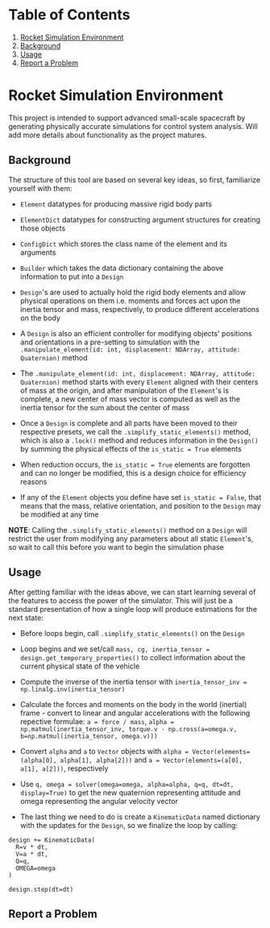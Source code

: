 # Table of Contents
1. [Rocket Simulation Environment](#rocket-simulation-environment)
2. [Background](#background)
3. [Usage](#usage)
4. [Report a Problem](#report-a-problem)

# Rocket Simulation Environment

This project is intended to support advanced small-scale spacecraft by generating physically accurate simulations for control system analysis. Will add more details about functionality as the project matures.

## Background

The structure of this tool are based on several key ideas, so first, familiarize yourself with them:

- `Element` datatypes for producing massive rigid body parts

- `ElementDict` datatypes for constructing argument structures for creating those objects

- `ConfigDict` which stores the class name of the element and its arguments

- `Builder` which takes the data dictionary containing the above information to put into a `Design`

- `Design`'s are used to actually hold the rigid body elements and allow physical operations on them i.e. moments and forces act upon the inertia tensor and mass, respectively, to produce different accelerations on the body

- A `Design` is also an efficient controller for modifying objects' positions and orientations in a pre-setting to simulation with the `.manipulate_element(id: int, displacement: NDArray, attitude: Quaternion)` method

- The `.manipulate_element(id: int, displacement: NDArray, attitude: Quaternion)` method starts with every `Element` aligned with their centers of mass at the origin, and after manipulation of the `Element`'s is complete, a new center of mass vector is computed as well as the inertia tensor for the sum about the center of mass

- Once a `Design` is complete and all parts have been moved to their respective presets, we call the `.simplify_static_elements()` method, which is also a `.lock()` method and reduces information in the `Design()` by summing the physical effects of the `is_static = True` elements

- When reduction occurs, the `is_static = True` elements are forgotten and can no longer be modified, this is a design choice for efficiency reasons

- If any of the `Element` objects you define have set `is_static = False`, that means that the mass, relative orientation, and position to the `Design` may be modified at any time


**NOTE**: Calling the `.simplify_static_elements()` method on a `Design` will restrict the user from modifying any parameters about all static `Element`'s, so wait to call this before you want to begin the simulation phase

## Usage

After getting familiar with the ideas above, we can start learning several of the features to access the power of the simulator. This will just be a standard presentation of how a single loop will produce estimations for the next state:

- Before loops begin, call `.simplify_static_elements()` on the `Design`

- Loop begins and we set/call `mass, cg, inertia_tensor = design.get_temporary_properties()` to collect information about the current physical state of the vehicle

- Compute the inverse of the inertia tensor with `inertia_tensor_inv = np.linalg.inv(inertia_tensor)`

- Calculate the forces and moments on the body in the world (inertial) frame - convert to linear and angular accelerations with the following repective formulae: `a = force / mass`, `alpha = np.matmul(inertia_tensor_inv, torque.v - np.cross(a=omega.v, b=np.matmul(inertia_tensor, omega.v)))`

- Convert `alpha` and `a` to `Vector` objects with `alpha = Vector(elements=(alpha[0], alpha[1], alpha[2]))` and `a = Vector(elements=(a[0], a[1], a[2]))`, respectively

- Use `q, omega = solver(omega=omega, alpha=alpha, q=q, dt=dt, display=True)` to get the new quaternion representing attitude and omega representing the angular velocity vector

- The last thing we need to do is create a `KinematicData` named dictionary with the updates for the `Design`, so we finalize the loop by calling:

```{python}
design += KinematicData(
  R=v * dt,
  V=a * dt,
  Q=q,
  OMEGA=omega
)

design.step(dt=dt)
```

## Report a Problem